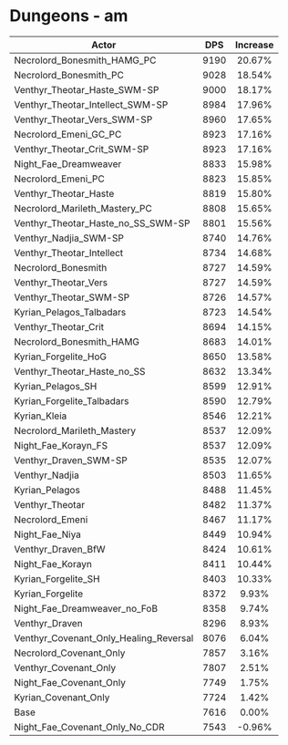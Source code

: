 # Dungeons - am
| Actor | DPS | Increase |
|---|:---:|:---:|
|Necrolord_Bonesmith_HAMG_PC|9190|20.67%|
|Necrolord_Bonesmith_PC|9028|18.54%|
|Venthyr_Theotar_Haste_SWM-SP|9000|18.17%|
|Venthyr_Theotar_Intellect_SWM-SP|8984|17.96%|
|Venthyr_Theotar_Vers_SWM-SP|8960|17.65%|
|Necrolord_Emeni_GC_PC|8923|17.16%|
|Venthyr_Theotar_Crit_SWM-SP|8923|17.16%|
|Night_Fae_Dreamweaver|8833|15.98%|
|Necrolord_Emeni_PC|8823|15.85%|
|Venthyr_Theotar_Haste|8819|15.80%|
|Necrolord_Marileth_Mastery_PC|8808|15.65%|
|Venthyr_Theotar_Haste_no_SS_SWM-SP|8801|15.56%|
|Venthyr_Nadjia_SWM-SP|8740|14.76%|
|Venthyr_Theotar_Intellect|8734|14.68%|
|Necrolord_Bonesmith|8727|14.59%|
|Venthyr_Theotar_Vers|8727|14.59%|
|Venthyr_Theotar_SWM-SP|8726|14.57%|
|Kyrian_Pelagos_Talbadars|8723|14.54%|
|Venthyr_Theotar_Crit|8694|14.15%|
|Necrolord_Bonesmith_HAMG|8683|14.01%|
|Kyrian_Forgelite_HoG|8650|13.58%|
|Venthyr_Theotar_Haste_no_SS|8632|13.34%|
|Kyrian_Pelagos_SH|8599|12.91%|
|Kyrian_Forgelite_Talbadars|8590|12.79%|
|Kyrian_Kleia|8546|12.21%|
|Necrolord_Marileth_Mastery|8537|12.09%|
|Night_Fae_Korayn_FS|8537|12.09%|
|Venthyr_Draven_SWM-SP|8535|12.07%|
|Venthyr_Nadjia|8503|11.65%|
|Kyrian_Pelagos|8488|11.45%|
|Venthyr_Theotar|8482|11.37%|
|Necrolord_Emeni|8467|11.17%|
|Night_Fae_Niya|8449|10.94%|
|Venthyr_Draven_BfW|8424|10.61%|
|Night_Fae_Korayn|8411|10.44%|
|Kyrian_Forgelite_SH|8403|10.33%|
|Kyrian_Forgelite|8372|9.93%|
|Night_Fae_Dreamweaver_no_FoB|8358|9.74%|
|Venthyr_Draven|8296|8.93%|
|Venthyr_Covenant_Only_Healing_Reversal|8076|6.04%|
|Necrolord_Covenant_Only|7857|3.16%|
|Venthyr_Covenant_Only|7807|2.51%|
|Night_Fae_Covenant_Only|7749|1.75%|
|Kyrian_Covenant_Only|7724|1.42%|
|Base|7616|0.00%|
|Night_Fae_Covenant_Only_No_CDR|7543|-0.96%|
